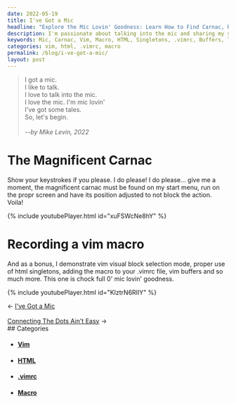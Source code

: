```yaml
---
date: 2022-05-19
title: I've Got a Mic
headline: "Explore the Mic Lovin' Goodness: Learn How to Find Carnac, Record a Vim Macro, and Use HTML Singletons"
description: I'm passionate about talking into the mic and sharing my stories. In this blog post, I'll show you how to find Carnac, record a Vim macro, and use HTML singletons. Plus, learn how to add the macro to a .vimrc file, use Vim buffers, and more. Don't miss out on this 'mic lovin' goodness!
keywords: Mic, Carnac, Vim, Macro, HTML, Singletons, .vimrc, Buffers, Tales, Demonstrate, Magnificent, Add, Much, Goodness
categories: vim, html, .vimrc, macro
permalink: /blog/i-ve-got-a-mic/
layout: post
---
```



> I got a mic.<br />
> I like to talk.<br />
> I love to talk into the mic.<br />
> I love the mic. I'm mic lovin'<br />
> I've got some tales.<br />
> So, let's begin.<br />
> <br />
> <cite>--by Mike Levin, 2022</cite><br />

# The Magnificent Carnac

Show your keystrokes if you please. I do please! I do please... give me a
moment, the magnificent carnac must be found on my start menu, run on the propr
screen and have its position adjusted to not block the action. Voila!

{% include youtubePlayer.html id="xuFSWcNe8hY" %}

# Recording a vim macro

And as a bonus, I demonstrate vim visual block selection mode, proper use of
html singletons, adding the macro to your .vimrc file, vim buffers and so much
more. This one is chock full 0' mic lovin' goodness.

{% include youtubePlayer.html id="KIztrN6RlIY" %}

<div class="post-nav"><div class="post-nav-prev"><span class="arrow">&larr;&nbsp;</span><a href="/blog/i-ve-got-a-mic">I've Got a Mic</a></div> &nbsp; <div class="post-nav-next"><a href="/blog/connecting-the-dots-ain-t-easy">Connecting The Dots Ain't Easy</a><span class="arrow">&nbsp;&rarr;</span></div></div>
## Categories

<ul>
<li><h4><a href='/vim/'>Vim</a></h4></li>
<li><h4><a href='/html/'>HTML</a></h4></li>
<li><h4><a href='/vimrc/'>.vimrc</a></h4></li>
<li><h4><a href='/macro/'>Macro</a></h4></li></ul>